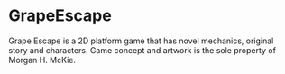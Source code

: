 # GrapeEscape
Grape Escape is a 2D platform game that has novel mechanics, original story and characters. Game concept and artwork is the sole property of Morgan H. McKie.
